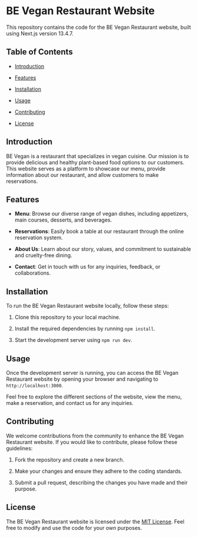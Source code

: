 # BE Vegan Restaurant Website

This repository contains the code for the BE Vegan Restaurant website, built using Next.js version 13.4.7. 

## Table of Contents

- [Introduction](#introduction)

- [Features](#features)

- [Installation](#installation)

- [Usage](#usage)

- [Contributing](#contributing)

- [License](#license)

## Introduction

BE Vegan is a restaurant that specializes in vegan cuisine. Our mission is to provide delicious and healthy plant-based food options to our customers. This website serves as a platform to showcase our menu, provide information about our restaurant, and allow customers to make reservations.

## Features

- **Menu**: Browse our diverse range of vegan dishes, including appetizers, main courses, desserts, and beverages.

- **Reservations**: Easily book a table at our restaurant through the online reservation system.

- **About Us**: Learn about our story, values, and commitment to sustainable and cruelty-free dining.

- **Contact**: Get in touch with us for any inquiries, feedback, or collaborations.

## Installation

To run the BE Vegan Restaurant website locally, follow these steps:

1. Clone this repository to your local machine.

2. Install the required dependencies by running `npm install`.

3. Start the development server using `npm run dev`.

## Usage

Once the development server is running, you can access the BE Vegan Restaurant website by opening your browser and navigating to `http://localhost:3000`.

Feel free to explore the different sections of the website, view the menu, make a reservation, and contact us for any inquiries.

## Contributing

We welcome contributions from the community to enhance the BE Vegan Restaurant website. If you would like to contribute, please follow these guidelines:

1. Fork the repository and create a new branch.

2. Make your changes and ensure they adhere to the coding standards.

3. Submit a pull request, describing the changes you have made and their purpose.

## License

The BE Vegan Restaurant website is licensed under the [MIT License](LICENSE). Feel free to modify and use the code for your own purposes.
